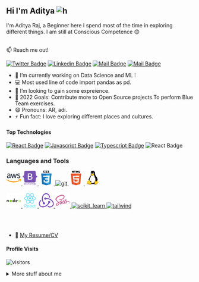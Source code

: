 ## Hi I'm Aditya <img src="https://user-images.githubusercontent.com/1303154/88677602-1635ba80-d120-11ea-84d8-d263ba5fc3c0.gif" width="38px" alt="h">


I'm Aditya Raj, a Beginner here I spend most of the time in exploring different things. I am still at Conscious Competence  :blush: <br /><br />

:mailbox: Reach me out!


[![Twitter Badge](https://img.shields.io/badge/-@AR-1ca0f1?style=flat&labelColor=1ca0f1&logo=twitter&logoColor=white&link=https://twitter.com)](https://twitter.com/) [![Linkedin Badge](https://img.shields.io/badge/-Aditya_Raj-0e76a8?style=flat&labelColor=0e76a8&logo=linkedin&logoColor=white)](https://www.linkedin.com/in/aditya-raj-993949201/) [![Mail Badge](https://img.shields.io/badge/-@_aditya_raj-e84393?style=flat&labelColor=e84393&logo=instagram&logoColor=white)](https://instagram.com/) [![Mail Badge](https://img.shields.io/badge/-Aditya_Raj-c0392b?style=flat&labelColor=c0392b&logo=gmail&logoColor=white)](mailto:ar915888@gmail.com)
<br />
<!-- TODO: Add last video link -->

- 🔭 I’m currently working on Data Science and ML :grey_exclamation:
- :computer: Most used line of code import pandas as pd.
- 🤔 I’m looking to gain some expreience.
- 🥅 2022 Goals: Contribute more to Open Source projects.To perform Blue Team exercises.
- 😄 Pronouns: AR, adi.
- ⚡ Fun fact: I love exploring different places and cultures.



#### Top Technologies

<!-- TODO: Make technologies links takes you to repositories -->

[![React Badge](https://img.shields.io/badge/-Python-61DBFB?style=for-the-badge&labelColor=black&logo=python&logoColor=#ffff00)](#) [![Javascript Badge](https://img.shields.io/badge/-Javascript-F0DB4F?style=for-the-badge&labelColor=black&logo=javascript&logoColor=F0DB4F)](#) [![Typescript Badge](https://img.shields.io/badge/-Mysql-007acc?style=for-the-badge&labelColor=black&logo=mysql&logoColor=007acc)](#)  ![React Badge](https://img.shields.io/badge/-Php-61DBFB?style=for-the-badge&labelColor=black&logo=php&logoColor=#ffff00) 

### Languages and Tools

<p align="left"> <a href="https://aws.amazon.com" target="_blank"> <img src="https://raw.githubusercontent.com/devicons/devicon/master/icons/amazonwebservices/amazonwebservices-original-wordmark.svg" alt="aws" width="40" height="40"/> </a><a href="https://getbootstrap.com" target="_blank"> <img src="https://raw.githubusercontent.com/devicons/devicon/master/icons/bootstrap/bootstrap-plain-wordmark.svg" alt="bootstrap" width="40" height="40"/> </a> <a href="https://www.w3schools.com/css/" target="_blank"> <img src="https://raw.githubusercontent.com/devicons/devicon/master/icons/css3/css3-original-wordmark.svg" alt="css3" width="40" height="40"/> </a> <a href="https://git-scm.com/" target="_blank"> <img src="https://www.vectorlogo.zone/logos/git-scm/git-scm-icon.svg" alt="git" width="40" height="40"/> </a> <a href="https://www.w3.org/html/" target="_blank"> <img src="https://raw.githubusercontent.com/devicons/devicon/master/icons/html5/html5-original-wordmark.svg" alt="html5" width="40" height="40"/> </a> <a href="https://www.linux.org/" target="_blank"> <img src="https://raw.githubusercontent.com/devicons/devicon/master/icons/linux/linux-original.svg" alt="linux" width="40" height="40"/> <br /><br /></a> <a href="https://nodejs.org" target="_blank"> <img src="https://raw.githubusercontent.com/devicons/devicon/master/icons/nodejs/nodejs-original-wordmark.svg" alt="nodejs" width="40" height="40"/> </a> <a href="https://reactjs.org/" target="_blank"> <img src="https://raw.githubusercontent.com/devicons/devicon/master/icons/react/react-original-wordmark.svg" alt="react" width="40" height="40"/> </a> <a href="https://redux.js.org" target="_blank"> <img src="https://raw.githubusercontent.com/devicons/devicon/master/icons/redux/redux-original.svg" alt="redux" width="40" height="40"/> </a> <a href="https://sass-lang.com" target="_blank"> <img src="https://raw.githubusercontent.com/devicons/devicon/master/icons/sass/sass-original.svg" alt="sass" width="40" height="40"/> </a> <a href="https://scikit-learn.org/" target="_blank"> <img src="https://upload.wikimedia.org/wikipedia/commons/0/05/Scikit_learn_logo_small.svg" alt="scikit_learn" width="40" height="40"/> </a> <a href="https://tailwindcss.com/" target="_blank"> <img src="https://www.vectorlogo.zone/logos/tailwindcss/tailwindcss-icon.svg" alt="tailwind" width="40" height="40"/> </a> </p>

<br />
<br />

- :paperclip: [My Resume/CV]()


#### Profile Visits 

![visitors](https://visitor-badge.glitch.me/badge?page_id=UNA-ONE.UNA-ONE)

<details>
<summary>
  More stuff about me
</summary>

<br >

I am a Second year student at IIITM-Gwalior. I have a huge interests in Digital Marketing, Web Analytics, Reverse Engineering.



#### Github Stats

![Ipenywis's github stats](https://github-readme-stats.vercel.app/api?username=UNA-ONE&count_private=true&theme=merko&hide=contribs,prs)

</details>



